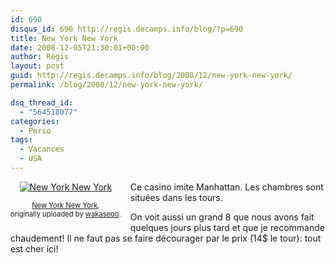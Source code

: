 ```yaml
---
id: 690
disqus_id: 690 http://regis.decamps.info/blog/?p=690
title: New York New York
date: 2008-12-05T21:30:01+00:00
author: Régis
layout: post
guid: http://regis.decamps.info/blog/2008/12/new-york-new-york/
permalink: /blog/2008/12/new-york-new-york/

dsq_thread_id:
  - "564518077"
categories:
  - Perso
tags:
  - Vacances
  - USA
---
```

<div style="float: left; text-align: center; margin-right: 15px; margin-bottom: 15px;">
  <a href="http://www.flickr.com/photos/wakaseoo/3096159182/" title="photo sharing"><img src="http://farm4.static.flickr.com/3067/3096159182_ced7c577fd_t.jpg" alt="New York New York" /></a><br /> <span style="font-size: 0.8em; margin-top: 0px;"><br /> <a href="http://www.flickr.com/photos/wakaseoo/3096159182/">New York New York</a>,<br /> originally uploaded by <a href="http://www.flickr.com/people/wakaseoo/">wakaseoo</a>.<br /> </span>
</div>

Ce casino imite Manhattan. Les chambres sont situées dans les tours.

On voit aussi un grand 8 que nous avons fait quelques jours plus tard et que je recommande chaudement! Il ne faut pas se faire décourager par le prix (14$ le tour): tout est cher ici!
  
<br clear="all" />
